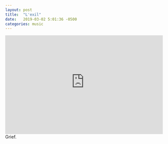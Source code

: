 ```yaml
---
layout: post
title:  "L'exil"
date:   2019-03-02 5:01:36 -0500
categories: music
---
```


<iframe width="100%" height="315" src="https://www.youtube-nocookie.com/embed/QiWwVjA959s" frameborder="0" allow="accelerometer; autoplay; encrypted-media; gyroscope; picture-in-picture" allowfullscreen></iframe>
<br>
Grief.